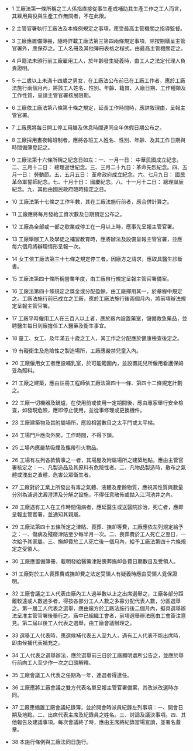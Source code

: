 * 1 工廠法第一條所稱之工人係指直接從事生產或補助其生產工作之工人而言，其雇用員役與生產工作無關者，不在此限。

* 2 主管官署執行工廠法及本條例規定之事項，應受最高主管機關之指導監督。

* 3 工廠應置備簿冊，隨時詳載工廠法第三第四兩條規定事項，除按期繕呈主管官署外，應保存之。工人名冊及其他簿冊表格之程式，由最高主管機關定之。

* 4 戶籍法未頒行前工廠雇用工人，於年齡發生疑義時，由工人之法定代理人負責證明。

* 5 十二歲以上未滿十四歲之男女，在工廠法公布前已在工廠工作者，應於工廠法施行兩個月內，將該工人姓名、性別、年齡、籍貫、入廠日期、工作種類及工作性質，呈請主管官署核展限期。

* 6 工廠依工廠法第八條第十條之規定，延長工作時間時，應詳敘理由，呈報主管官署。

* 7 工廠應將每日開工停工用膳及休息時間連同全年休假日期公布之。

* 8 工廠採用晝夜輪班制者，應將各班工人姓名、性別、年齡、及其工作日期與時間備簿登記之。

* 9 工廠法第十六條所稱之紀念日如左：一、一月一日： 中華民國成立紀念。二、三月十二日： 總理逝世紀念。三、三月二十九日：革命先烈紀念。四、五月一日： 勞動節。五、五月五日： 革命政府成立紀念。六、七月九日： 國民革命軍誓師紀念。七、十月十日： 國慶紀念。八、十一月十二日： 總理誕辰紀念。九、其他由國民政府臨時指定之日。

* 10 工廠法第十七條之工作年數，其在工廠法施行前者，應合併計算之。

* 11 工廠應將每月發給工資次數及日期預定公布之。

* 12 工廠為全部或一部之歇業或停工在一月以上時，應事先呈報主管官署。

* 13 工廠舉辦工人及學徒之補習教育時，應將辦法及設備呈報主管官署，並應每六個月將辦理情形呈報一次。

* 14 女工依工廠法第三十七條之規定停工者，因廠方之請求，應取具醫生診斷書。

* 15 工廠法第四十條所稱營業年度，由工廠自行規定呈報主管官署備案。

* 16 工廠法第四十條規定之獎金或分配盈餘，由工廠擇用其一，於章程中規定之。工廠法施行前已成立之工廠，應於工廠法施行後兩個月內，將前項辦法規定呈報主管官署。

* 17 工廠平時僱用工人在三百人以上者，應於廠內設置藥室，儲備救急藥品，並聘醫生每日到廠擔任工人醫藥及衛生事宜。

* 18 童工、女工、及年滿五十歲之工人，其工作之分配應於健康檢查後定之。

* 19 有礙衛生及危險性之製造場所，工廠應嚴禁兒童入內。

* 20 工廠僱用女工者應設哺乳室，於可能範圍內，並設置託兒所僱用看護保姆妥為照料。

* 21 工廠之建築，應由註冊工程師依工廠法第四十一條、第四十二條規定計劃之。

* 22 工廠一切機器及鍋爐，在使用前或使用一定期間後，應由專家舉行安全檢查，如發現危險，應即停止使用，並從事修理或更換機件。

* 23 工廠建築物及其附屬場所，應設相當數目之太平門或太平梯。

* 24 工場門戶應向外開，工作時間，不得下鎖。

* 25 工場內應嚴禁吸煙及攜帶引火物品。

* 26 工場有左列各款情事之一者，其場屋及附屬場所之建築地點，應由主管官署核定之：一、凡製造品及其原料有危險性者。二、凡物品製造時，散布之氣體或洩出之液體，危害公眾衛生者。

* 27 工廠對於工業上所發出有毒之氣體、液體及產餘物質，應視其性質與數量分別為濾過沈澱澄清及分解之設施，不得任意散佈或拋入江河池井之內。

* 28 工廠遇有工人在工作時間傷病者，應延醫生或送醫院診治，死亡者，應即呈報主管官署，並通知其親屬。

* 29 工廠法第四十五條所定之津貼、喪葬、撫卹等費，工廠應依左列規定給予之：一、傷病及殘廢津貼至少每半月一次。二、喪葬費於工人死亡之翌日，一次給予其家屬。三、撫卹費於工人死亡後一個月內，給予工廠法第四十六條規定之受領人。

* 30 工廠應置備簿冊，載明發給醫藥津貼喪葬撫卹各費日期數目及受領人。

* 31 工廠對於工人喪葬費或撫卹費之法定受領人有疑義時應由受領人覓保證明。

* 32 工廠會議之工人代表由廠內工人過半數以上之出席選舉之，工廠各部分距離較遠或人數過多者，得按各部分工人人數之多寡分配代表人數，分區選舉之。第一屆工人代表之選舉，應由廠方於工廠法施行後二個月內，擬具選舉辦法呈准主管官署後舉行之。廠中已組織工會者，前項選舉辦法應由工會簽注意見。第二屆以後工人代表之選舉，由工廠會議辦理之。

* 33 選舉工人代表時，應選候補代表五人至九人，遇有工人代表不能出席時，即由候補代表補充之。

* 34 工人代表之選舉辦法，應於選舉前三日於工廠顯明處所公告之，並應於舉行前向工人至少作一次之口頭解釋。

* 35 工廠會議工人代表之任期為一年，連選者得連任。

* 36 工廠應將工廠會議之雙方代表名單呈報主管官署備案，其改派改選時亦同。

* 37 工廠應備置工廠會議紀錄簿，並於開會時派員紀錄左列事項：一、開會日期及地點。二、出席代表主席及紀錄員之姓名。三、討論及議決事項。四、其他報告及建議事項。每次會議終了時，應由主席將紀錄當場宣讀，並署名蓋章。

* 38 本施行條例與工廠法同日施行。

